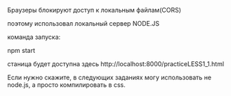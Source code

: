 Браузеры блокируют доступ к локальным файлам(CORS)

поэтому использовал локальный сервер NODE.JS

команда запуска:

npm start

станица будет доступна здесь
http://localhost:8000/practiceLESS1_1.html

Если нужно скажите, в следующих заданиях могу использовать не node.js, а просто компилировать в css. 
